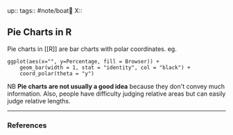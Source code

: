 up::
tags:: #note/boat🚤 
X:: 

## Pie Charts in R

Pie charts in [[R]] are bar charts with polar coordinates. eg.

```
ggplot(aes(x="", y=Percentage, fill = Browser)) +
	geom_bar(width = 1, stat = "identity", col = "black") +
	coord_polar(theta = "y")
```

NB **Pie charts are not usually a good idea** because they don't convey much information. Also, people have difficulty judging relative areas but can easily judge relative lengths.

---
### References

